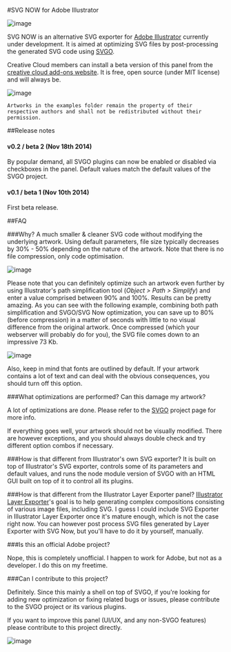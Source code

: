 #SVG NOW for Adobe Illustrator

![image](pics/SVGNOW.png)

SVG NOW is an alternative SVG exporter for [Adobe Illustrator](http://www.adobe.com/products/illustrator.html) currently under development. It is aimed at optimizing SVG files by post-processing the generated SVG code using [SVGO](https://github.com/svg/svgo).

Creative Cloud members can install a beta version of this panel from the [creative cloud add-ons website](https://creative.adobe.com/addons/products/4272#.VGSW8VPF8Q4). It is free, open source (under MIT license) and will always be.

![image](pics/screencap.png)

	Artworks in the examples folder remain the property of their respective authors and shall not be redistributed without their permission.


##Release notes

#### v0.2 / beta 2 (Nov 18th 2014)

By popular demand, all SVGO plugins can now be enabled or disabled via checkboxes in the panel. Default values match the default values of the SVGO project.


#### v0.1 / beta 1 (Nov 10th 2014)

First beta release.


##FAQ

###Why?
A much smaller & cleaner SVG code without modifying the underlying artwork. Using default parameters, file size typically decreases by 30% - 50% depending on the nature of the artwork. Note that there is no file compression, only code optimisation.

![image](pics/jeanne-compared.png)

Please note that you can definitely optimize such an artwork even further by using Illustrator's path simplification tool (*Object > Path > Simplify*) and enter a value comprised between 90% and 100%. Results can be pretty amazing. As you can see with the following example, combining both path simplification and SVGO/SVG Now optimization, you can save up to 80% (before compression) in a matter of seconds with little to no visual difference from the original artwork. Once compressed (which your webserver will probably do for you), the SVG file comes down to an impressive 73 Kb.

![image](pics/jeanne-compared-simplified.png)

Also, keep in mind that fonts are outlined by default. If your artwork contains a lot of text and can deal with the obvious consequences, you should turn off this option.

###What optimizations are performed? Can this damage my artwork?

A lot of optimizations are done. Please refer to the [SVGO](https://github.com/svg/svgo) project page for more info.

If everything goes well, your artwork should not be visually modified. There are however exceptions, and you should always double check and try different option combos if necessary.


###How is that different from Illustrator's own SVG exporter?
It is built on top of Illustrator's SVG exporter, controls some of its parameters and default values, and runs the node module version of SVGO with an HTML GUI built on top of it to control all its plugins.


###How is that different from the Illustrator Layer Exporter panel?
[Illustrator Layer Exporter](https://github.com/davidderaedt/Illustrator-Layer-Exporter)'s goal is to help generating complex compositions consisting of various image files, including SVG. I guess I could include SVG Exporter in Illustrator Layer Exporter once it's mature enough, which is not the case right now. You can however post process SVG files generated by Layer Exporter with SVG Now, but you'll have to do it by yourself, manually.

###Is this an official Adobe project?

Nope, this is completely unofficial. I happen to work for Adobe, but not as a developer. I do this on my freetime.

###Can I contribute to this project?

Definitely. Since this mainly a shell on top of SVGO, if you're looking for adding new optimization or fixing related bugs or issues, please contribute to the SVGO project or its various plugins.

If you want to improve this panel (UI/UX, and any non-SVGO features) please contribute to this project directly.

![image](pics/SVGNOW.gif)
